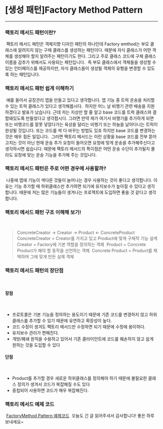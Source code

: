 # [생성 패턴]Factory Method Pattern
---

###  팩토리 메서드 패턴이란?
​
팩토리 메서드 패턴은 객체지향 디자인 패턴의 하나인데 Factory emthod는 부모 클래스에 알려지지 않는 구체 클래스를 생성하는 패턴이다. 때문에 자식 클래스가 어떤 객체를 생성해야 할지 알려주는 패턴이기도 한다. 그리고 주로 클래스 코드에 구체 클래스 이름을 감추가 위해서도 사용되는 패턴입니다.
​
즉 부모 클래스에서 객체들을 생성할 수 있는 인터페이스를 제공하지만, 자식 클래스들이 생성될 객체의 유형을 변경할 수 있도록 하는 패턴입니다.
​
###  팩토리 메서드 패턴 쉽게 이해하기
​
예를 들어서 공장관리 앱을 만들고 있다고 생각합니다. 앱 기능 중 트럭 운송을 처리할 수 있는 트럭 클래스가 있다고 생각해봅시다.
​
하지만 어느 날 비행기 관련 배송을 지원하겠다고 발표가 났습니다. 근데 저는 지상만 할 줄 알고 base 코드를 트럭 클래스와 결합돼있도록 만들었다고 생각합시다. 그러면 만약 제가 여기서 비행기를 추가하게 되면 또는 비행코드를 잘못 넣었다가는 육상을 달리는 비행기 또는 하늘을 날아다니는 트럭이 완성될 것입니다. 또는 코드를 싹 다 바꾸는 방법도 있죠 하지만 base 코드를 변경하는 것은 매우 힘든 일입니다.
​
그러면 팩토리 메서드는 이런 상황을 base 코드를 전부 뜯어고치는 것이 아닌 현재 운송 추가 요청이 들어오면 요청에 맞게 운송을 추가해주신다고 생각하시면 쉽습니다. 때문에 팩토리 메서드의 특이점은 어떤 운송 수단이 추가될지 몰라도 요청에 맞는 운송 기능을 추가해 주는 것입니다.
​
###  팩토리 메서드  패턴은 주로 어떤 경우에 사용할까?
​
나중에 앱에 기능이 색다른 것들이 늘어나는 경우 사용하는 것이 좋다고 생각합니다. 이유는 기능 추가할 때 하위클래스만 추가하면 되기에
​
유지보수가 높아질 수 있다고 생각합니다. 때문에 저는 많은 기능들이 생겨나는 프로젝트에 도입하면 좋을 것 같다고 생각합니다. 
​
###  팩토리 메서드 패턴 구조 이해해 보기!
​
> ConcreteCreator -> Creator -> Product <- ConcreteProduct
​
ConcreteCreator = Creator를 가지고 있고 Product에 맞게 구체적 기능 설계
​
Creator = Factory에 기본 역할을 정의하는 객체
​
Product = Concrete Product가 해야 할 동작을 선언하는 객체
​
Concrete Product = Product를 채택하며 그에 맞게 만든 실제 객체
​
###  팩토리 메서드 패턴의 장단점
​
#### 장점
​
-   프로토콜은 기본 기능을 정의하는 용도이기 때문에 기존 코드를 변경하지 않고 하위 클래스를 추가할 수 있기 때문에 유연하고 확장성이 높다.
-   코드 수정이 생겨도 팩토리 메서드만 수정하면 되기 때문에 수정에 용이하다.
-   유지보수 관리가 편해진다.
-   개방/폐쇄 원칙을 수용하고 있어서 기존 클라이언트에 코드를 훼손하지 않고 쉽게 원하는 것을 도입할 수 있다
​
#### 단점
​
-   Product를 추가할 경우 새로운 하위클래스를 정의해야 하기 때문에 불필요한 클래스 정의가 생겨서 코드가 복잡해질 수도 있다
-   중첩되어 사용하면 코드가 매우 복잡해진다.
​
###  팩토리 메서드  예제 코드
​
[FactoryMethod Pattern 예제코드](https://github.com/jjunhaa0211/ADPattern-Swift/tree/main/GoF-FactoryMethodPattern)
​
오늘도 긴 글 읽어주셔서 감사합니다! 좋은 하루 보내세요~
